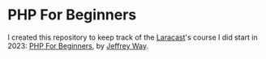 # PHP For Beginners

I created this repository to keep track of the [Laracast](https://laracasts.com)'s course I did start in 2023: [PHP For Beginners](https://laracasts.com/series/php-for-beginners-2023-edition), by [Jeffrey Way](https://github.com/jeffreyWay).